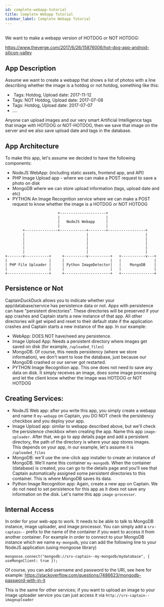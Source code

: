 ```yaml
---
id: complete-webapp-tutorial
title: Complete Webapp Tutorial
sidebar_label: Complete Webapp Tutorial
---
```



<br/>
We want to make a webapp version of HOTDOG or NOT HOTDOG:

https://www.theverge.com/2017/6/26/15876006/hot-dog-app-android-silicon-valley

## App Description
Assume we want to create a webapp that shows a list of photos with a line describing whether the image is a hotdog or not hotdog, something like this:

- <IMAGE> Tags: Hotdog, Upload date: 2017-11-12
- <ANOTHER IMAGE> Tags: NOT Hotdog, Upload date: 2017-07-08
- <ANOTHER IMAGE> Tags: Hotdog, Upload date: 2017-07-07
- ....

Anyone can upload images and our very smart Artificial Intelligence tags that image with HOTDOG or NOT-HOTDOG, then we save that image on the server and we also save upload date and tags in the database.

## App Architecture
To make this app, let's assume we decided to have the following components:
- NodeJS WebApp: (including static assets, frontend app, and API)
- PHP Image Upload app - where we can make a POST request to save a photo on disk
- MongoDB where we can store upload information (tags, upload date and etc)
- PYTHON An Image Recognition service where we can make a POST request to know whether the image is a HOTDOG or NOT HOTDOG

```
                        +---------------------+
                        |                     |
                        |   NodeJS Webapp     |
                        |                     |
        +---------------+------------+--------+-----------------+
        |                            |                          |
        |                            |                          |
        |                            |                          |
        |                            |                          |
        |                            |                          |
+-------v-----------+     +----------v----------+   +-----------v---+
|                   |     |                     |   |               |
| PHP File Uploader |     | Python ImageDetector|   |    MongoDB    |
|                   |     |                     |   |               |
+-------------------+     +---------------------+   +---------------+

```

## Persistence or Not
CaptainDuckDuck allows you to indicate whether your app/database/service has persistence data or not. Apps with persistence can have "persistent directories". These directories will be preserved if your app crashes and Captain starts a new instance of that app. All other directories will get wiped and reset to their default state if the application crashes and Captain starts a new instance of the app. In our example:
- WebApp: DOES NOT have/need any persistence.
- Image Upload App: Needs a persistent directory where images get saved on disk (for example, `/uploaded_files`)
- MongoDB. Of course, this needs persistency (where we store information), we don't want to lose the database, just because our MongoDB crashed or our server got restarted.
- PYTHON Image Recognition app. This one does not need to save any data on disk. It simply receives an image, does some image processing and let the client know whether the image was HOTDOG or NOT HOTDOG

## Creating Services:
- NodeJS Web app: after you write this app, you simply create a webapp and name it `my-webapp` on Captain, you DO NOT check the persistency checkbox and you deploy your app.
- Image Upload app: similar to webapp described above, but we'll check the persistence checkbox when creating the app. Name this app `image-uploader`. After that, we go to app details page and add a persistent directory, the path of the directory is where your app stores images. This depends on your app, in our example, let's assume it is `/uploaded_files`
- MongoDB: we'll use the one-click app installer to create an instance of MongoDB. We'll name this container `my-mongodb`. When the container (database) is created, you can go to the details page and you'll see that Captain automatically assigned some persistent directories to this container. This is where MongoDB saves its data.
- Python Image Recognition app: Again, create a new app on Captain. We do not need to set persistence for this app as it does not save any information on the disk. Let's name this app `image-processor`. 


## Internal Access
In order for your web-app to work. It needs to be able to talk to MongoDB instance, image uploader, and image processor. You can simply add a `srv-captain--` prefix to the name of the container if you want to access it from another container. For example in order to connect to your MongoDB instance which we name `my-mongodb`, you can add the following line to your NodeJS application (using mongoose library)
```
mongoose.connect("mongodb://srv-captain--my-mongodb/mydatabase", { useMongoClient: true });
```
Of course, you can add username and password to the URI, see here for example:
https://stackoverflow.com/questions/7486623/mongodb-password-with-in-it

This is the same for other services; if you want to upload an image to your image uploader service you can just access it via `http://srv-captain--imageuploader`
